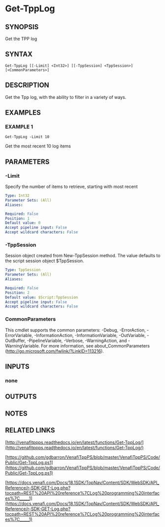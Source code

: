# Get-TppLog

## SYNOPSIS
Get the TPP log

## SYNTAX

```
Get-TppLog [[-Limit] <Int32>] [[-TppSession] <TppSession>] [<CommonParameters>]
```

## DESCRIPTION
Get the Tpp log, with the ability to filter in a variety of ways.

## EXAMPLES

### EXAMPLE 1
```
Get-TppLog -Limit 10
```

Get the most recent 10 log items

## PARAMETERS

### -Limit
Specify the number of items to retrieve, starting with most recent

```yaml
Type: Int32
Parameter Sets: (All)
Aliases:

Required: False
Position: 1
Default value: 0
Accept pipeline input: False
Accept wildcard characters: False
```

### -TppSession
Session object created from New-TppSession method. 
The value defaults to the script session object $TppSession.

```yaml
Type: TppSession
Parameter Sets: (All)
Aliases:

Required: False
Position: 2
Default value: $Script:TppSession
Accept pipeline input: False
Accept wildcard characters: False
```

### CommonParameters
This cmdlet supports the common parameters: -Debug, -ErrorAction, -ErrorVariable, -InformationAction, -InformationVariable, -OutVariable, -OutBuffer, -PipelineVariable, -Verbose, -WarningAction, and -WarningVariable.
For more information, see about_CommonParameters (http://go.microsoft.com/fwlink/?LinkID=113216).

## INPUTS

### none
## OUTPUTS

## NOTES

## RELATED LINKS

[http://venafitppps.readthedocs.io/en/latest/functions/Get-TppLog/](http://venafitppps.readthedocs.io/en/latest/functions/Get-TppLog/)

[https://github.com/gdbarron/VenafiTppPS/blob/master/VenafiTppPS/Code/Public/Get-TppLog.ps1](https://github.com/gdbarron/VenafiTppPS/blob/master/VenafiTppPS/Code/Public/Get-TppLog.ps1)

[https://docs.venafi.com/Docs/18.1SDK/TopNav/Content/SDK/WebSDK/API_Reference/r-SDK-GET-Log.php?tocpath=REST%20API%20reference%7CLog%20programming%20interfaces%7C_____1](https://docs.venafi.com/Docs/18.1SDK/TopNav/Content/SDK/WebSDK/API_Reference/r-SDK-GET-Log.php?tocpath=REST%20API%20reference%7CLog%20programming%20interfaces%7C_____1)


